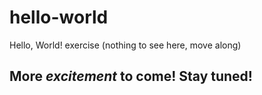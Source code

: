 # hello-world
Hello, World! exercise (nothing to see here, move along) 
## More *excitement* to come! Stay tuned!
